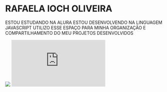 # RAFAELA lOCH OLIVEIRA
ESTOU ESTUDANDO NA ALURA
ESTOU DESENVOLVENDO NA LINGUAGEM JAVASCRIPT
UTILIZO ESSE ESPAÇO PARA MINHA ORGANIZAÇÃO E COMPARTILHAMENTO DO MEU PROJETOS DESENVOLVIDOS

![](https://giffiles.alphacoders.com/195/195450.gif)
![](https://gifdb.com/gif/cute-twerk-dance-chibi-satoru-gojo-m1ot0dqq48azmgzz.html)
